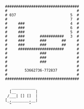 	##################################
	#                                #
	# 037                         5  #
	#                             7  #
	#     ###                     4  #
	#     ###                     6  #
	#     ###                     5  #
	#     ###       ###########   3  #
	#     ###       ###       ##     #
	#     ###       ###       ##     #
	#     #####################      #
	#               ###              #
	#               ###              #
	#               ###              #
	#                                #
	#        53662736-772837         #
	#                                #
	##################################

```
   ___________
  [__         |
 /___| [] []  |
[_,________,__|
  "        "
```
